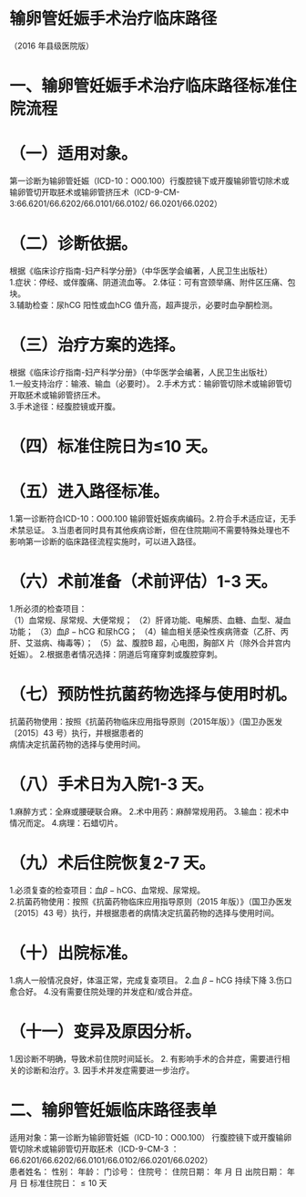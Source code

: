 # 输卵管妊娠手术治疗临床路径  
（2016 年县级医院版）  
# 一、输卵管妊娠手术治疗临床路径标准住院流程  
# （一）适用对象。  
第一诊断为输卵管妊娠（ICD-10：O00.100）行腹腔镜下或开腹输卵管切除术或输卵管切开取胚术或输卵管挤压术（ICD-9-CM-3:66.6201/66.6202/66.0101/66.0102/  66.0201/66.0202）  
# （二）诊断依据。  
根据《临床诊疗指南-妇产科学分册》（中华医学会编著，人民卫生出版社）  
1.症状：停经、或伴腹痛、阴道流血等。 2.体征：可有宫颈举痛、附件区压痛、包块。  
3.辅助检查：尿hCG 阳性或血hCG 值升高，超声提示，必要时血孕酮检测。  
# （三）治疗方案的选择。  
根据《临床诊疗指南-妇产科学分册》（中华医学会编著，人民卫生出版社）  
1.一般支持治疗：输液、输血（必要时）。 2.手术方式：输卵管切除术或输卵管切开取胚术或输卵管挤压术。  
3.手术途径：经腹腔镜或开腹。  
# （四）标准住院日为≤10 天。  
# （五）进入路径标准。  
1.第一诊断符合ICD-10：O00.100 输卵管妊娠疾病编码。2.符合手术适应证，无手术禁忌证。 3.当患者同时具有其他疾病诊断，但在住院期间不需要特殊处理也不影响第一诊断的临床路径流程实施时，可以进入路径。  
# （六）术前准备（术前评估）1-3 天。  
1.所必须的检查项目：  
（1）血常规、尿常规、大便常规； （2）肝肾功能、电解质、血糖、血型、凝血功能； （3）血$\beta-\mathrm{hCG}$ 和尿hCG； （4）输血相关感染性疾病筛查（乙肝、丙肝、艾滋病、梅毒等）；  （5）盆、腹腔B 超，心电图，胸部X 片（除外合并宫内妊娠）。 2.根据患者情况选择：阴道后穹窿穿刺或腹腔穿刺。  
# （七）预防性抗菌药物选择与使用时机。  
抗菌药物使用：按照《抗菌药物临床应用指导原则（2015年版）》（国卫办医发〔2015〕43 号）执行，并根据患者的  
病情决定抗菌药物的选择与使用时间。  
# （八）手术日为入院1-3 天。  
1.麻醉方式：全麻或腰硬联合麻。 2.术中用药：麻醉常规用药。 3.输血：视术中情况而定。 4.病理：石蜡切片。  
# （九）术后住院恢复2-7 天。  
1.必须复查的检查项目：血$\beta-\mathrm{hCG}$、血常规、尿常规。  
2.抗菌药物使用：按照《抗菌药物临床应用指导原则（2015 年版）》（国卫办医发〔2015〕43 号）执行，并根据患者的病情决定抗菌药物的选择与使用时间。  
# （十）出院标准。  
1.病人一般情况良好，体温正常，完成复查项目。 2.血 $\beta-\mathrm{hCG}$  持续下降  3.伤口愈合好。 4.没有需要住院处理的并发症和/或合并症。  
# （十一）变异及原因分析。  
1.因诊断不明确，导致术前住院时间延长。 2. 有影响手术的合并症，需要进行相关的诊断和治疗。3. 因手术并发症需要进一步治疗。  
# 二、输卵管妊娠临床路径表单  
适用对象：第一诊断为输卵管妊娠（ICD-10：O00.100） 行腹腔镜下或开腹输卵管切除术或输卵管切开取胚术（ICD-9-CM-3 ：66.6201/66.6202/66.0101/66.0102/66.0201/66.0202）  
患者姓名：           性别：    年龄：    门诊号：       住院号：       住院日期：   年  月  日    出院日期：   年  月   日     标准住院日：${\leqslant}10$ 天  
